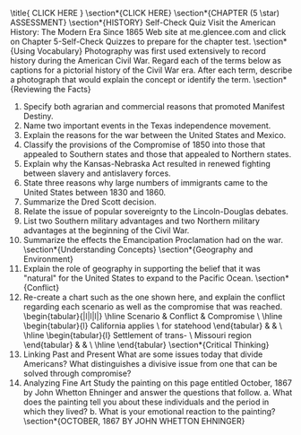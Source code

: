 \title{
CLICK HERE
}
\section*{CLICK HERE}
\section*{CHAPTER \(5 \star\) ASSESSMENT}
\section*{HISTORY}
Self-Check Quiz
Visit the American History: The Modern Era
Since 1865 Web site at me.glencee.com and click on Chapter 5-Self-Check Quizzes to prepare for the chapter test.
\section*{Using Vocabulary}
Photography was first used extensively to record history during the American Civil War. Regard each of the terms below as captions for a pictorial history of the Civil War era. After each term, describe a photograph that would explain the concept or identify the term.
\section*{Reviewing the Facts}
1. Specify both agrarian and commercial reasons that promoted Manifest Destiny.
2. Name two important events in the Texas independence movement.
3. Explain the reasons for the war between the United States and Mexico.
4. Classify the provisions of the Compromise of 1850 into those that appealed to Southern states and those that appealed to Northern states.
5. Explain why the Kansas-Nebraska Act resulted in renewed fighting between slavery and antislavery forces.
6. State three reasons why large numbers of immigrants came to the United States between 1830 and 1860.
7. Summarize the Dred Scott decision.
8. Relate the issue of popular sovereignty to the Lincoln-Douglas debates.
9. List two Southern military advantages and two Northern military advantages at the beginning of the Civil War.
10. Summarize the effects the Emancipation Proclamation had on the war.
\section*{Understanding Concepts}
\section*{Geography and Environment}
1. Explain the role of geography in supporting the belief that it was "natural" for the United States to expand to the Pacific Ocean.
\section*{Conflict}
2. Re-create a chart such as the one shown here, and explain the conflict regarding each scenario as well as the compromise that was reached.
\begin{tabular}{|l|l|l|}
\hline Scenario & Conflict & Compromise \\
\hline \begin{tabular}{l} 
California applies \\
for statehood
\end{tabular} & & \\
\hline \begin{tabular}{l} 
Settlement of trans- \\
Missouri region
\end{tabular} & & \\
\hline
\end{tabular}
\section*{Critical Thinking}
1. Linking Past and Present What are some issues today that divide Americans? What distinguishes a divisive issue from one that can be solved through compromise?
2. Analyzing Fine Art Study the painting on this page entitled October, 1867 by John Whetton Ehninger and answer the questions that follow.
a. What does the painting tell you about these individuals and the period in which they lived?
b. What is your emotional reaction to the painting?
\section*{OCTOBER, 1867 BY JOHN WHETTON EHNINGER}